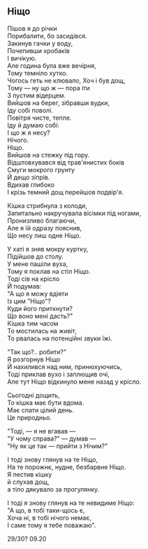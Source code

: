 ## Ніщо ## 
Пішов я до річки  
Порибалити, бо засидівся.  
Закинув гачки у воду,  
Почепивши хробаків  
І вичікую.  
Але година була вже вечірня,  
Тому темніло хутко.  
Чогось геть не клювало,
Хоч і був дощ,  
Тому — ну що ж — пора іти  
З пустим відерцем.  
Вийшов на берег, зібравши вудки,  
Іду собі поволі.  
Повітря чисте, тепле.  
Іду й думаю собі:  
І що ж я несу?  
Нічого.  
Ніщо.  
Вийшов на стежку під гору.  
Відштовхувався від трав'янистих боків  
Смуги мокрого грунту  
Й дещо зіпрів.  
Вдихав глибоко  
І крізь темний дощ перейшов подвір'я.  


Кішка стрибнула з колоди,  
Запитально накручувала вісімки під ногами,  
Пронизливо благаючи,  
Але я їй одразу пояснив,    
Що несу лиш одне Ніщо.  


У хаті я зняв мокру куртку,  
Підійшов до столу.  
У мене пашіли вуха,  
Тому я поклав на стіл Ніщо.  
Тоді сів на крісло  
Й подумав:  
"А що я можу вдіяти  
Із цим "Ніщо"?  
Куди його приткнути?  
Що воно мені дасть?"  
Кішка тим часом  
То мостилась на живіт,  
То рвалась на потенційні звуки їжі.  


"Так що?.. робити?"  
Я розгорнув Ніщо  
Й нахилився над ним, принюхуючись,  
Тоді приклав вухо і заплющив очі,  
Але тут Ніщо відкинуло мене назад у крісло.  


Сьогодні дощить,  
То кішка має бути вдома.  
Має спати цілий день.  
Це природньо.  


"Тоді, — я не вгавав —  
"У чому справа?" — думав —  
"Ну як це так — прийти з Нічим?"  


І тоді знову глянув на те Ніщо,  
На те порожнє, нудне, безбарвне Ніщо.  
Я пестив кішку  
й слухав дощ,  
а тіло дякувало за прогулянку.  


І тоді я знову глянув на те невидиме Ніщо:  
"А що, в тобі таки-щось є,  
Хоча ні, в тобі нічого немає,  
І саме тому я тебе поважаю".  

29/30? 09.20
